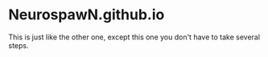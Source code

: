 # NeurospawN.github.io

This is just like the other one, except this one you don't have to take several steps.
